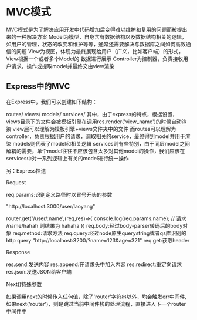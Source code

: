 # MVC模式

MVC模式是为了解决应用开发中代码增加后变得难以维护和复用的问题而被提出来的一种解决方案
Model为模型，自身含有数据结构以及数据结构相关的逻辑，如用户的管理，状态的改变和维护等等，通常还需要解决与数据库之间如何高效通信的问题
View为视图，体现为最终展现给用户（广义，比如客户端）的形式，View根据一个或者多个Model的
数据进行展示
Controller为控制器，负责接收用户请求，操作或提取model并最终交由view渲染

## Express中的MVC

在Express中，我们可以创建如下结构：

routes/
views/
models/
services/
其中，由于express的特点，根据设置，views目录下的文件会被模板引擎在调用res.render('view_name')的时候自动渲染
view层可以理解为模板引擎+views文件夹中的文件
而routes可以理解为controller，负责根据用户的请求，调取相关的service，最终得到model并用于渲染
models则代表了model和相关逻辑
services则有些特别，由于同层model之间解耦的需要，单个model往往不应该包含太多对其他model的操作，我们应该在services中对一系列逻辑上有关的model进行统一操作

另：Express拾遗

Request

req.params:识别定义路径时以冒号开头的参数

"http://localhost:3000/user/laoyang"

router.get('/user/:name',(req,res)=>{
  console.log(req.params.name); // 请求 /name/hahah 则结果为 hahaha
})
req.body:经过body-parser转码后的body对象
req.method:请求方法
req.query:经过node原生querystring或者qs库识别的http query "http://localhost:3200/?name=123&age=321"
req.get:获取header

Response

res.send:发送内容
res.append:在请求头中加入内容
res.redirect:重定向请求
res.json:发送JSON给客户端

Next()特殊参数

如果调用next的时候传入任何值，除了'router'字符串以外，均会触发err中间件,
如果next('router')，则是跳过当前中间件栈的处理流程，直接进入下一个router中间件中